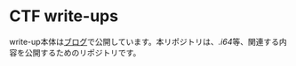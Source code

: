 # CTF write-ups

write-up本体は[ブログ](https://tan.hatenadiary.jp/archive/category/CTF)で公開しています。本リポジトリは、*.i64*等、関連する内容を公開するためのリポジトリです。
